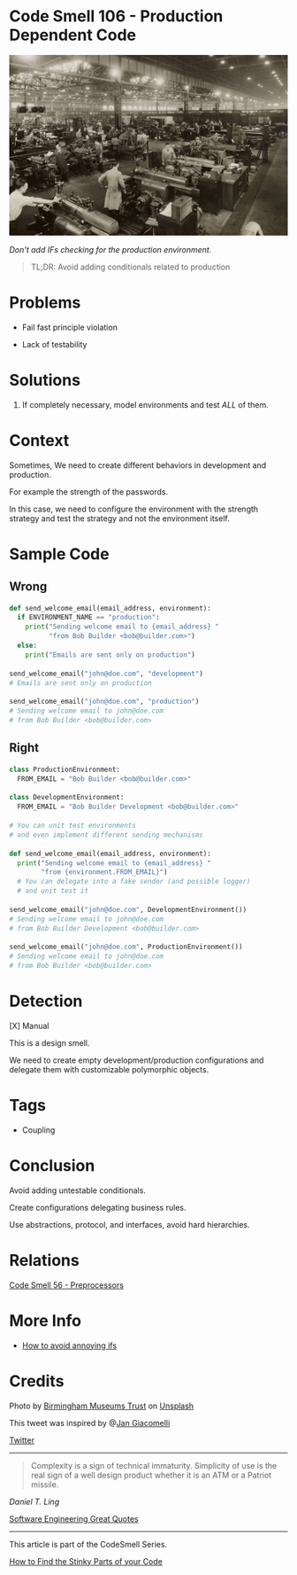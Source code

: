 # Code Smell 106 - Production Dependent Code

![Code Smell 106 - Production Dependent Code](Code%20Smell%20106%20-%20Production%20Dependent%20Code.jpg)

*Don't add IFs checking for the production environment.*

> TL;DR: Avoid adding conditionals related to production 

# Problems

- Fail fast principle violation

- Lack of testability

# Solutions

1. If completely necessary, model environments and test *ALL* of them.

# Context

Sometimes, We need to create different behaviors in development and production.

For example the strength of the passwords.

In this case, we need to configure the environment with the strength strategy and test the strategy and not the environment itself.

# Sample Code

## Wrong

<!-- [Gist Url](https://gist.github.com/mcsee/2b00edcf1fded330263a4773b227cd06) -->

```python
def send_welcome_email(email_address, environment):
  if ENVIRONMENT_NAME == "production":
    print("Sending welcome email to {email_address} "
          "from Bob Builder <bob@builder.com>")
  else:
    print("Emails are sent only on production")
    
send_welcome_email("john@doe.com", "development")
# Emails are sent only on production

send_welcome_email("john@doe.com", "production")
# Sending welcome email to john@doe.com
# from Bob Builder <bob@builder.com>
```

## Right

<!-- [Gist Url](https://gist.github.com/mcsee/4a598f416f01357597a072d75ba30a6f) -->

```python
class ProductionEnvironment:
  FROM_EMAIL = "Bob Builder <bob@builder.com>"

class DevelopmentEnvironment:
  FROM_EMAIL = "Bob Builder Development <bob@builder.com>"
  
# You can unit test environments
# and even implement different sending mechanisms

def send_welcome_email(email_address, environment):
  print("Sending welcome email to {email_address} "
        "from {environment.FROM_EMAIL}")
  # You can delegate into a fake sender (and possible logger)
  # and unit test it

send_welcome_email("john@doe.com", DevelopmentEnvironment())
# Sending welcome email to john@doe.com 
# from Bob Builder Development <bob@builder.com>

send_welcome_email("john@doe.com", ProductionEnvironment())
# Sending welcome email to john@doe.com 
# from Bob Builder <bob@builder.com>
```

# Detection

[X] Manual

This is a design smell. 

We need to create empty development/production configurations and delegate them with customizable polymorphic objects.

# Tags

- Coupling

# Conclusion

Avoid adding untestable conditionals. 

Create configurations delegating business rules.

Use abstractions, protocol, and interfaces, avoid hard hierarchies.

# Relations

[Code Smell 56 - Preprocessors](https://github.com/mcsee/Software-Design-Articles/tree/main/Articles/Code%20Smells/Code%20Smell%2056%20-%20Preprocessors/readme.md)

# More Info

- [How to avoid annoying ifs](https://github.com/mcsee/Software-Design-Articles/tree/main/Articles/Theory/How%20to%20Get%20Rid%20of%20Annoying%20IFs%20Forever/readme.md)

# Credits

Photo by [Birmingham Museums Trust](https://unsplash.com/@birminghammuseumstrust) on [Unsplash](https://unsplash.com/s/photos/production-line)
  
This tweet was inspired by @[Jan Giacomelli](@jangia)

[Twitter](https://x.com/1462469614177173505)

* * *

> Complexity is a sign of technical immaturity. Simplicity of use is the real sign of a well design product whether it is an ATM or a Patriot missile.

_Daniel T. Ling_
 
[Software Engineering Great Quotes](https://github.com/mcsee/Software-Design-Articles/tree/main/Articles/Quotes/Software%20Engineering%20Great%20Quotes/readme.md)

* * *

This article is part of the CodeSmell Series.

[How to Find the Stinky Parts of your Code](https://github.com/mcsee/Software-Design-Articles/tree/main/Articles/Code%20Smells/How%20to%20Find%20the%20Stinky%20parts%20of%20your%20Code/readme.md)
